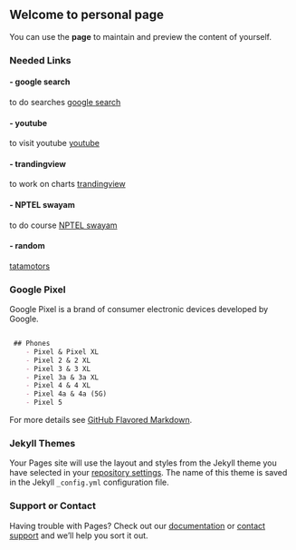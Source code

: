 ## Welcome to personal page

You can use the **page** to maintain and preview the content of yourself.

### Needed Links

#### - google search
to do searches [google search](https://www.google.com/)

#### - youtube
to visit youtube [youtube](https://www.youtube.com/)

#### - trandingview
to work on charts [trandingview](https://in.tradingview.com/)

#### -  NPTEL swayam
to do course [NPTEL swayam](https://swayam.gov.in/)

#### - random 
 [tatamotors](https://www.tatamotors.com/)

### Google Pixel

Google Pixel is a brand of consumer electronic devices developed by Google.

```markdown

 ## Phones
    - Pixel & Pixel XL
    - Pixel 2 & 2 XL
    - Pixel 3 & 3 XL
    - Pixel 3a & 3a XL
    - Pixel 4 & 4 XL
    - Pixel 4a & 4a (5G)
    - Pixel 5

```

For more details see [GitHub Flavored Markdown](https://guides.github.com/features/mastering-markdown/).

### Jekyll Themes

Your Pages site will use the layout and styles from the Jekyll theme you have selected in your [repository settings](https://github.com/teamtechronics/intro.io/settings). The name of this theme is saved in the Jekyll `_config.yml` configuration file.

### Support or Contact

Having trouble with Pages? Check out our [documentation](https://docs.github.com/categories/github-pages-basics/) or [contact support](https://support.github.com/contact) and we’ll help you sort it out.
